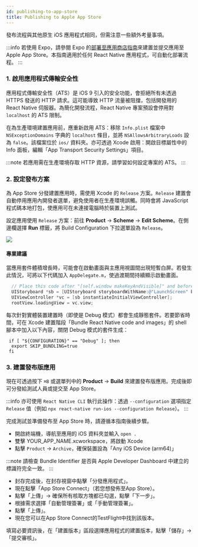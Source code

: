 ```yaml
---
id: publishing-to-app-store
title: Publishing to Apple App Store
---
```


發布流程與其他原生 iOS 應用程式相同，但需注意一些額外考量事項。

:::info
若使用 Expo，請參閱 Expo 的[部署至應用商店指南](https://docs.expo.dev/distribution/app-stores/)來建置並提交應用至 Apple App Store。本指南適用於任何 React Native 應用程式，可自動化部署流程。
:::

### 1. 啟用應用程式傳輸安全性

應用程式傳輸安全性（ATS）是 iOS 9 引入的安全功能，會拒絕所有未透過 HTTPS 發送的 HTTP 請求。這可能導致 HTTP 流量被阻擋，包括開發用的 React Native 伺服器。為簡化開發流程，React Native 專案預設會停用對 `localhost` 的 ATS 限制。

在為生產環境建置應用前，應重新啟用 ATS：移除 `Info.plist` 檔案中 `NSExceptionDomains` 字典的 `localhost` 條目，並將 `NSAllowsArbitraryLoads` 設為 `false`。該檔案位於 `ios/` 資料夾。亦可透過 Xcode 啟用：開啟目標屬性中的 Info 面板，編輯「App Transport Security Settings」項目。

:::note
若應用需在生產環境存取 HTTP 資源，請學習如何設定專案的 ATS。
:::

### 2. 設定發布方案

為 App Store 分發建置應用時，需使用 Xcode 的 `Release` 方案。`Release` 建置會自動停用應用內開發者選單，避免使用者在生產環境誤觸。同時會將 JavaScript 程式碼本地打包，使應用可在未連接電腦時於裝置上測試。

設定應用使用 `Release` 方案：前往 **Product** → **Scheme** → **Edit Scheme**。在側邊欄選擇 **Run** 標籤，將 Build Configuration 下拉選單設為 `Release`。

![](/docs/assets/ConfigureReleaseScheme.png)

#### 專業建議

當應用套件體積增長時，可能會在啟動畫面與主應用視圖間出現短暫白屏。若發生此情況，可將以下代碼加入 `AppDelegate.m`，使過渡期間持續顯示啟動畫面。

```objectivec
  // Place this code after "[self.window makeKeyAndVisible]" and before "return YES;"
  UIStoryboard *sb = [UIStoryboard storyboardWithName:@"LaunchScreen" bundle:nil];
  UIViewController *vc = [sb instantiateInitialViewController];
  rootView.loadingView = vc.view;
```

每次針對實體裝置建置時（即使是 Debug 模式）都會生成靜態套件。若要節省時間，可在 Xcode 建置階段「Bundle React Native code and images」的 shell 腳本中加入以下內容，關閉 Debug 模式的套件生成：

```shell
 if [ "${CONFIGURATION}" == "Debug" ]; then
  export SKIP_BUNDLING=true
 fi
```

### 3. 建置發布版應用

現在可透過按下 `⌘B` 或選單列中的 **Product** → **Build** 來建置發布版應用。完成後即可分發給測試人員或提交至 App Store。

:::info
亦可使用 `React Native CLI` 執行此操作：透過 `--configuration` 選項指定 `Release` 值（例如 `npx react-native run-ios --configuration Release`）。
:::

完成測試並準備發布至 App Store 時，請遵循本指南後續步驟。

- 開啟終端機，導航至應用的 iOS 資料夾並輸入 `open .`
- 雙擊 YOUR_APP_NAME.xcworkspace，將啟動 Xcode
- 點擊 `Product` → `Archive`，確保裝置設為「Any iOS Device (arm64)」

:::note
請檢查 Bundle Identifier 是否與 Apple Developer Dashboard 中建立的標識符完全一致。
:::

- 封存完成後，在封存視窗中點擊「分發應用程式」。
- 現在點擊「App Store Connect」（若您想發佈至App Store）。
- 點擊「上傳」→ 確保所有核取方塊都已勾選，點擊「下一步」。
- 根據需求選擇「自動管理簽署」或「手動管理簽署」。
- 點擊「上傳」。
- 現在您可以在App Store Connect的TestFlight中找到該版本。

填寫必要資訊後，在「建置版本」區段選擇應用程式的建置版本，點擊「儲存」→「提交審核」。